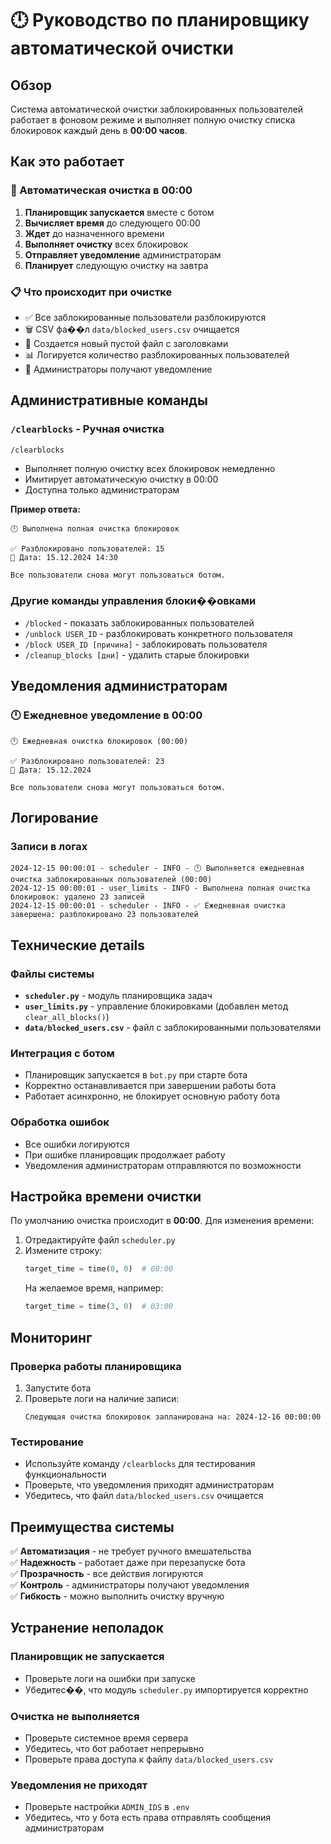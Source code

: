# 🕛 Руководство по планировщику автоматической очистки

## Обзор

Система автоматической очистки заблокированных пользователей работает в фоновом режиме и выполняет полную очистку списка блокировок каждый день в **00:00 часов**.

## Как это работает

### 🔄 Автоматическая очистка в 00:00

1. **Планировщик запускается** вместе с ботом
2. **Вычисляет время** до следующего 00:00
3. **Ждет** до назначенного времени
4. **Выполняет очистку** всех блокировок
5. **Отправляет уведомление** администраторам
6. **Планирует** следующую очистку на завтра

### 📋 Что происходит при очистке

- ✅ Все заблокированные пользователи разблокируются
- 🗑️ CSV фа��л `data/blocked_users.csv` очищается
- 📝 Создается новый пустой файл с заголовками
- 📊 Логируется количество разблокированных пользователей
- 📨 Администраторы получают уведомление

## Административные команды

### `/clearblocks` - Ручная очистка
```
/clearblocks
```
- Выполняет полную очистку всех блокировок немедленно
- Имитирует автоматическую очистку в 00:00
- Доступна только администраторам

**Пример ответа:**
```
🕛 Выполнена полная очистка блокировок

✅ Разблокировано пользователей: 15
📅 Дата: 15.12.2024 14:30

Все пользователи снова могут пользоваться ботом.
```

### Другие команды управления блоки��овками

- `/blocked` - показать заблокированных пользователей
- `/unblock USER_ID` - разблокировать конкретного пользователя
- `/block USER_ID [причина]` - заблокировать пользователя
- `/cleanup_blocks [дни]` - удалить старые блокировки

## Уведомления администраторам

### 🕛 Ежедневное уведомление в 00:00
```
🕛 Ежедневная очистка блокировок (00:00)

✅ Разблокировано пользователей: 23
📅 Дата: 15.12.2024

Все пользователи снова могут пользоваться ботом.
```

## Логирование

### Записи в логах
```
2024-12-15 00:00:01 - scheduler - INFO - 🕛 Выполняется ежедневная очистка заблокированных пользователей (00:00)
2024-12-15 00:00:01 - user_limits - INFO - Выполнена полная очистка блокировок: удалено 23 записей
2024-12-15 00:00:01 - scheduler - INFO - ✅ Ежедневная очистка завершена: разблокировано 23 пользователей
```

## Технические детails

### Файлы системы
- **`scheduler.py`** - модуль планировщика задач
- **`user_limits.py`** - управление блокировками (добавлен метод `clear_all_blocks()`)
- **`data/blocked_users.csv`** - файл с заблокированными пользователями

### Интеграция с ботом
- Планировщик запускается в `bot.py` при старте бота
- Корректно останавливается при завершении работы бота
- Работает асинхронно, не блокирует основную работу бота

### Обработка ошибок
- Все ошибки логируются
- При ошибке планировщик продолжает работу
- Уведомления администраторам отправляются по возможности

## Настройка времени очистки

По умолчанию очистка происходит в **00:00**. Для изменения времени:

1. Отредактируйте файл `scheduler.py`
2. Измените строку:
   ```python
   target_time = time(0, 0)  # 00:00
   ```
   На желаемое время, например:
   ```python
   target_time = time(3, 0)  # 03:00
   ```

## Мониторинг

### Проверка работы планировщика
1. Запустите бота
2. Проверьте логи на наличие записи:
   ```
   Следующая очистка блокировок запланирована на: 2024-12-16 00:00:00
   ```

### Тестирование
- Используйте команду `/clearblocks` для тестирования функциональности
- Проверьте, что уведомления приходят администраторам
- Убедитесь, что файл `data/blocked_users.csv` очищается

## Преимущества системы

✅ **Автоматизация** - не требует ручного вмешательства  
✅ **Надежность** - работает даже при перезапуске бота  
✅ **Прозрачность** - все действия логируются  
✅ **Контроль** - администраторы получают уведомления  
✅ **Гибкость** - можно выполнить очистку вручную  

## Устранение неполадок

### Планировщик не запускается
- Проверьте логи на ошибки при запуске
- Убедитес��, что модуль `scheduler.py` импортируется корректно

### Очистка не выполняется
- Проверьте системное время сервера
- Убедитесь, что бот работает непрерывно
- Проверьте права доступа к файлу `data/blocked_users.csv`

### Уведомления не приходят
- Проверьте настройки `ADMIN_IDS` в `.env`
- Убедитесь, что у бота есть права отправлять сообщения администраторам